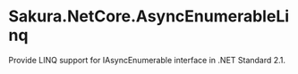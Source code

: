 # Sakura.NetCore.AsyncEnumerableLinq
Provide LINQ support for IAsyncEnumerable interface in .NET Standard 2.1.
